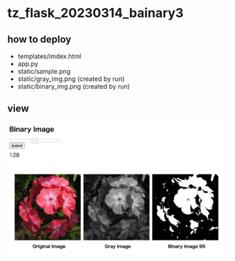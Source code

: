 # tz_flask_20230314_bainary3

## how to deploy
* templates/imdex.html
* app.py
* static/sample.png
* static/gray_img.png (created by run)
* static/binary_img.png (created by run)

## view
<img src='binary3.png' width='500'>
